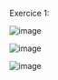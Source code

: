 Exercice 1:

![image](https://github.com/MarDevp/TpSysRep/assets/98918029/a19c1edd-6f23-4aff-8d0e-d10afe022f17)


![image](https://github.com/MarDevp/TpSysRep/assets/98918029/48bbd1d6-bffe-4b83-a456-9696557b1389)


![image](https://github.com/MarDevp/TpSysRep/assets/98918029/eab37727-586d-4c6e-b918-4ebdbc0521de)
